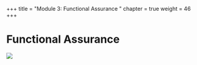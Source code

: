 +++
title = "Module 3: Functional Assurance "
chapter = true
weight = 46
+++

# Functional Assurance 


![](/images/module3/06Module3.png)
